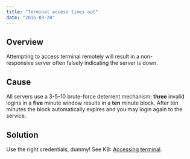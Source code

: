 ```yaml
---
title: "Terminal access times out"
date: "2015-03-28"
---
```


## Overview

Attempting to access terminal remotely will result in a non-responsive server often falsely indicating the server is down.

## Cause

All servers use a 3-5-10 brute-force deterrent mechanism: **three** invalid logins in a **five** minute window results in a **ten** minute block. After ten minutes the block automatically expires and you may login again to the service.

## Solution

Use the right credentials, dummy! See KB: [Accessing terminal](https://kb.apiscp.com/terminal/accessing-terminal/ "Accessing terminal").
